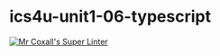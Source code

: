 # ics4u-unit1-06-typescript

[![Mr Coxall's Super Linter](https://github.com/Igor-Zhelezniak-1/ics4u-unit1-06-typescript/workflows/Mr%20Coxall's%20Super%20Linter/badge.svg)](https://github.com/Igor-Zhelezniak-1/ics4u-unit1-06-typescript/actions/)
